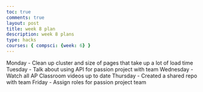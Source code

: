 ```yaml
---
toc: true
comments: true
layout: post
title: week 8 plan
description: week 8 plans
type: hacks
courses: { compsci: {week: 6} }
---
```


Monday - Clean up cluster and size of pages that take up a lot of load time
Tuesday - Talk about using API for passion project with team
Wednesday - Watch all AP Classroom videos up to date
Thursday - Created a shared repo with team
Friday - Assign roles for passion project team